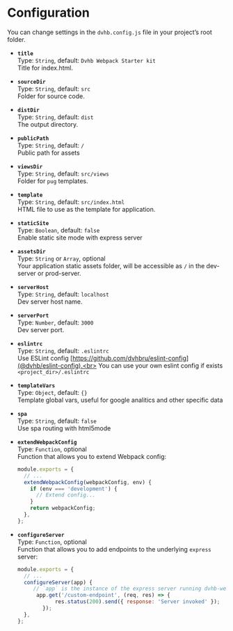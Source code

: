# Configuration

You can change settings in the `dvhb.config.js` file in your project’s root folder.

* **`title`**<br>
  Type: `String`, default: `Dvhb Webpack Starter kit`<br>
  Title for index.html.

* **`sourceDir`**<br>
  Type: `String`, default: `src`<br>
  Folder for source code.

* **`distDir`**<br>
  Type: `String`, default: `dist`<br>
  The output directory.

* **`publicPath`**<br>
  Type: `String`, default: `/`<br>
  Public path for assets

* **`viewsDir`**<br>
  Type: `String`, default: `src/views`<br>
  Folder for `pug` templates.

* **`template`**<br>
  Type: `String`, default: `src/index.html`<br>
  HTML file to use as the template for application.

* **`staticSite`**<br>
  Type: `Boolean`, default: `false`<br>
  Enable static site mode with express server

* **`assetsDir`**<br>
  Type: `String` or `Array`, optional<br>
  Your application static assets folder, will be accessible as `/` in the dev-server or prod-server.

* **`serverHost`**<br>
  Type: `String`, default: `localhost`<br>
  Dev server host name.

* **`serverPort`**<br>
  Type: `Number`, default: `3000`<br>
  Dev server port.

* **`eslintrc`**<br>
  Type: `String`, default: `.eslintrc`<br>
  Use ESLint config [https://github.com/dvhbru/eslint-config](@dvhb/eslint-config).<br>
  You can use your own eslint config if exists `<project_dir>/.eslintrc`

* **`templateVars`**<br>
  Type: `Object`, default: `{}`<br>
  Template global vars, useful for google analitics and other specific data

* **`spa`**<br>
  Type: `String`, default: `false`<br>
  Use spa routing with html5mode

* **`extendWebpackConfig`**<br>
  Type: `Function`, optional<br>
  Function that allows you to extend Webpack config:

  ```javascript
  module.exports = {
    // ...
    extendWebpackConfig(webpackConfig, env) {
      if (env === 'development') {
        // Extend config...
      }
      return webpackConfig;
    },
  };
  ```

* **`configureServer`**<br>
  Type: `Function`, optional<br>
  Function that allows you to add endpoints to the underlying `express` server:

  ```javascript
  module.exports = {
    // ...
    configureServer(app) {
       // `app` is the instance of the express server running dvhb-webpack
    	app.get('/custom-endpoint', (req, res) => {
			  res.status(200).send({ response: 'Server invoked' });
		  });
    },
  };
  ```
